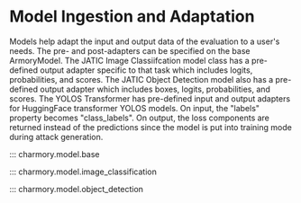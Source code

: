 # Model Ingestion and Adaptation
Models help adapt the input and output data of the evaluation to a user's needs. The pre- and post-adapters can be specified on the base ArmoryModel. The JATIC Image Classiifcation model class has a pre-defined output adapter specific to that task which includes logits, probabilities, and scores. The JATIC Object Detection model also has a pre-defined output adapter which includes boxes, logits, probabilities, and scores. The YOLOS Transformer has pre-defined input and output adapters for HuggingFace transformer YOLOS models. On input, the "labels" property becomes "class_labels". On output, the loss components are returned instead of the predictions since the model is put into training mode during attack generation.

::: charmory.model.base

::: charmory.model.image_classification

::: charmory.model.object_detection
